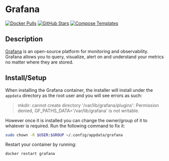 # Grafana

[![Docker Pulls](https://img.shields.io/docker/pulls/grafana/grafana?style=flat-square&color=607D8B&label=docker%20pulls&logo=docker)](https://hub.docker.com/r/grafana/grafana)
[![GitHub Stars](https://img.shields.io/github/stars/grafana/grafana?style=flat-square&color=607D8B&label=github%20stars&logo=github)](https://github.com/grafana/grafana)
[![Compose Templates](https://img.shields.io/static/v1?style=flat-square&color=607D8B&label=compose&message=templates)](https://github.com/GhostWriters/DockSTARTer/tree/master/compose/.apps/grafana)

## Description

[Grafana](https://grafana.com/) is an open-source platform for monitoring and
observability. Grafana allows you to query, visualize, alert on and understand
your metrics no matter where they are stored.

## Install/Setup

When installing the Grafana container, the installer will install under the
`appdata` directory as the root user and you will see errors as such:

> mkdir: cannot create directory '/var/lib/grafana/plugins': Permission denied, GF_PATHS_DATA='/var/lib/grafana' is not writable.

However once it is installed you can change the owner/group of it to whatever is
required. Run the following command to fix it:

```bash
sudo chown -R $USER:$GROUP ~/.config/appdata/grafana
```

Restart your container by running:

```bash
docker restart grafana
```
